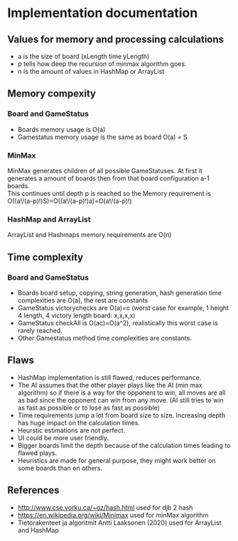 # Implementation documentation
## Values for memory and processing calculations
- a is the size of board (xLength time yLength)
- p tells how deep the recursion of minmax algorithm goes.
- n is the amount of values in HashMap or ArrayList
## Memory compexity
### Board and GameStatus
- Boards memory usage is O(a)
- Gamestatus memory usage is the same as board O(a) = S
### MinMax
MinMax generates children of all possible GameStatuses. At first it generates a amount of boards then from that board configuration a-1 boards.<br> 
This continues until depth p is reached so the Memory requirement is O((a!/(a-p)!)S)=O((a!/(a-p)!)a)=O(a!/(a-p)!)
### HashMap and ArrayList
ArrayList and Hashmaps memory requirements are O(n)
## Time complexity
### Board and GameStatus
- Boards board setup, copying, string generation, hash generation time complexities are O(a), the rest are constants
- GameStatus victorychecks are O(a)=c (worst case for example, 1 height 4 length, 4 victory length board: x,x,x,x)
- GameStatus checkAll is O(ac)=O(a^2), realistically this worst case is rarely reached. 
- Other Gamestatus method time complexities are constants.
## Flaws 
- HashMap implementation is still flawed, reduces performance.
- The AI assumes that the other player plays like the AI (min max algorithm) so if there is a way for the opponent to win, all moves are all as bad since the opponent can win from any move. (AI still tries to win as fast as possible or to lose as fast as possible)
- Time requirements jump a lot from board size to size. Increasing depth has huge impact on the calculation times.
- Heurstic estimations are not perfect.
- UI could be more user friendly.
- Bigger boards limit the depth because of the calculation times leading to flawed plays.
- Heuristics are made for general purpose, they might work better on some boards than on others.
## References
- http://www.cse.yorku.ca/~oz/hash.html used for djb 2 hash
- https://en.wikipedia.org/wiki/Minimax used for minMax algorithm
- Tietorakenteet ja algoritmit Antti Laaksonen (2020) used for ArrayList and HashMap
